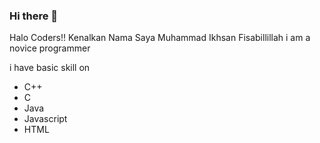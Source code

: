 ### Hi there 👋


Halo Coders!!
Kenalkan Nama Saya Muhammad Ikhsan Fisabillillah
i am a novice programmer

i have basic skill on
- C++
- C
- Java
- Javascript
- HTML

